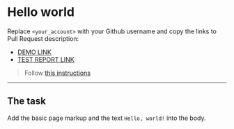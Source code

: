 # Hello world
Replace `<your_account>` with your Github username and copy the links to Pull Request description:
- [DEMO LINK](https://natalia-savenets.github.io/layout_hello-world/)
- [TEST REPORT LINK](https://natalia-savenets.github.io/layout_hello-world/report/html_report/)

> Follow [this instructions](https://mate-academy.github.io/layout_task-guideline/#how-to-solve-the-layout-tasks-on-github)
___

## The task
Add the basic page markup and the text `Hello, world!` into the body.
